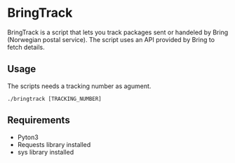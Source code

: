 # BringTrack
BringTrack is a script that lets you track packages sent or handeled by Bring (Norwegian postal service). The script uses an API provided by Bring to fetch details. 

## Usage
The scripts needs a tracking number as agument. 
```
./bringtrack [TRACKING_NUMBER]
```

## Requirements
- Pyton3 
- Requests library installed 
- sys library installed 
